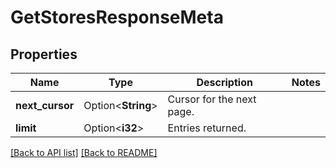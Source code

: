 # GetStoresResponseMeta

## Properties

Name | Type | Description | Notes
------------ | ------------- | ------------- | -------------
**next_cursor** | Option<**String**> | Cursor for the next page. | 
**limit** | Option<**i32**> | Entries returned. | 

[[Back to API list]](../README.md#documentation-for-api-endpoints) [[Back to README]](../README.md)


